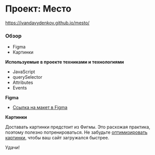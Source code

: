 # Проект: Место
https://ivandavydenkov.github.io/mesto/
### Обзор

* Figma
* Картинки

**Используемые в проекте техниками и технологиями**

- JavaScript
- querySelector
- Attributes
- Events

**Figma**

* [Ссылка на макет в Figma](https://www.figma.com/file/2cn9N9jSkmxD84oJik7xL7/JavaScript.-Sprint-4?node-id=0%3A1)

**Картинки**

Доставать картинки предстоит из Фигмы. Это расхожая практика, поэтому полезно потренироваться.
Не забудьте [оптимизировать картинки](https://tinypng.com/), чтобы ваш сайт загружался быстрее.

Удачи!
